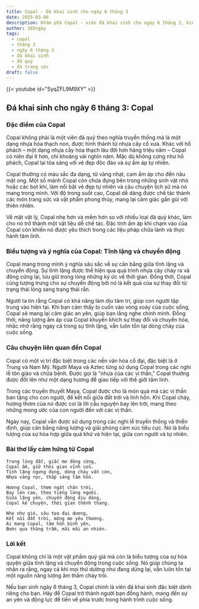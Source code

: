 ```yaml
---
title: Copal - Đá khai sinh cho ngày 6 tháng 3
date: 2025-03-06
description: Khám phá Copal - viên đá khai sinh cho ngày 6 tháng 3, biểu tượng của Tĩnh lặng và chuyển động. Cùng tìm hiểu ý nghĩa sâu sắc của viên đá độc đáo này.
author: 365ngày
tags:
  - copal
  - tháng 3
  - ngày 6 tháng 3
  - đá khai sinh
  - đá quý
  - đá trang sức
draft: false
---
```


{{< youtube id="SyqZFL9M9XY" >}}


## Đá khai sinh cho ngày 6 tháng 3: Copal

### Đặc điểm của Copal

Copal không phải là một viên đá quý theo nghĩa truyền thống mà là một dạng nhựa hóa thạch non, được hình thành từ nhựa cây cổ xưa. Khác với hổ phách – một dạng nhựa cây hóa thạch lâu đời hơn hàng triệu năm – Copal có niên đại ít hơn, chỉ khoảng vài nghìn năm. Mặc dù không cứng như hổ phách, Copal lại tỏa sáng với vẻ đẹp độc đáo và sự ấm áp tự nhiên.

Copal thường có màu sắc đa dạng, từ vàng nhạt, cam ấm áp cho đến nâu mật ong. Một số mảnh Copal còn chứa đựng bên trong những sinh vật nhỏ hoặc các bọt khí, làm nổi bật vẻ đẹp tự nhiên và câu chuyện lịch sử mà nó mang trong mình. Với độ trong suốt cao, Copal dễ dàng được chế tác thành các món trang sức và vật phẩm phong thủy, mang lại cảm giác gần gũi với thiên nhiên.

Về mặt vật lý, Copal nhẹ hơn và mềm hơn so với nhiều loại đá quý khác, làm cho nó trở thành một vật liệu dễ chế tác. Đặc tính ấm áp khi chạm vào của Copal còn khiến nó được yêu thích trong các liệu pháp chữa lành và thực hành tâm linh.

### Biểu tượng và ý nghĩa của Copal: Tĩnh lặng và chuyển động

Copal mang trong mình ý nghĩa sâu sắc về sự cân bằng giữa tĩnh lặng và chuyển động. Sự tĩnh lặng được thể hiện qua quá trình nhựa cây chảy ra và đông cứng lại, lưu giữ trong lòng những ký ức về thời gian. Đồng thời, Copal cũng tượng trưng cho sự chuyển động bởi nó là kết quả của sự thay đổi từ trạng thái lỏng sang trạng thái rắn.

Người ta tin rằng Copal có khả năng làm dịu tâm trí, giúp con người tập trung vào hiện tại. Khi bạn cảm thấy bị cuốn vào vòng xoáy của cuộc sống, Copal sẽ mang lại cảm giác an yên, giúp bạn lắng nghe chính mình. Đồng thời, năng lượng ấm áp của Copal khuyến khích sự thay đổi và chuyển hóa, nhắc nhở rằng ngay cả trong sự tĩnh lặng, vẫn luôn tồn tại dòng chảy của cuộc sống.

### Câu chuyện liên quan đến Copal

Copal có một vị trí đặc biệt trong các nền văn hóa cổ đại, đặc biệt là ở Trung và Nam Mỹ. Người Maya và Aztec từng sử dụng Copal trong các nghi lễ tôn giáo và chữa bệnh. Được gọi là "nhựa của các vị thần," Copal thường được đốt lên như một dạng hương để giao tiếp với thế giới tâm linh.

Trong các truyền thuyết Maya, Copal được cho là món quà mà các vị thần ban tặng cho con người, để kết nối giữa đất trời và linh hồn. Khi Copal cháy, hương thơm của nó được coi là lời cầu nguyện bay lên trời, mang theo những mong ước của con người đến với các vị thần.

Ngày nay, Copal vẫn được sử dụng trong các nghi lễ truyền thống và thiền định, giúp cân bằng năng lượng và giải phóng cảm xúc tiêu cực. Nó là biểu tượng của sự hòa hợp giữa quá khứ và hiện tại, giữa con người và tự nhiên.

### Bài thơ lấy cảm hứng từ Copal

```
Trong lòng đất, giấc mơ đông cứng,  
Copal ấm, giữ thời gian vĩnh cửu.  
Tĩnh lặng ngưng đọng, dòng chảy vẫn còn,  
Nhựa vàng rực, thắp sáng tâm hồn.  

Hương Copal, thơm ngát chân trời,  
Bay lên cao, theo tiếng lòng người.  
Giữa lặng yên, chuyển động dịu dàng,  
Copal kể chuyện, thời gian thênh thang.  

Nhẹ như gió, sâu tựa đại dương,  
Kết nối đất trời, mộng mơ yêu thương.  
Ai mang Copal, tâm hồn bình yên,  
Bước qua thăng trầm, mãi mãi an nhiên.  
```

### Lời kết

Copal không chỉ là một vật phẩm quý giá mà còn là biểu tượng của sự hòa quyện giữa tĩnh lặng và chuyển động trong cuộc sống. Nó giúp chúng ta nhận ra rằng, ngay cả khi mọi thứ dường như đang dừng lại, vẫn luôn tồn tại một nguồn năng lượng âm thầm chảy trôi.

Nếu bạn sinh ngày 6 tháng 3, Copal chính là viên đá khai sinh đặc biệt dành riêng cho bạn. Hãy để Copal trở thành người bạn đồng hành, mang đến sự an yên và động lực để tiến về phía trước trong hành trình cuộc sống.
